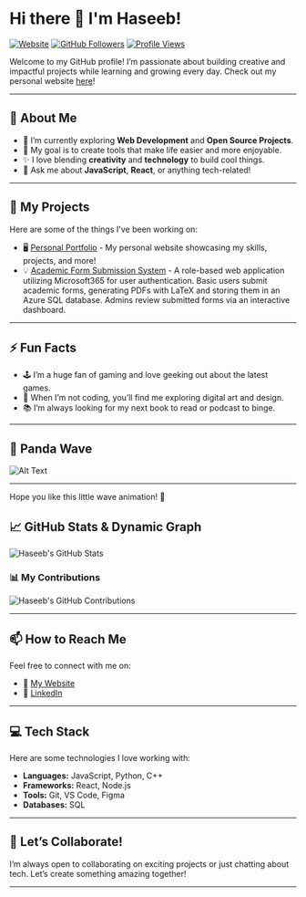 # Hi there 👋 I'm Haseeb! 

[![Website](https://img.shields.io/badge/Website-haseebs1.github.io-blue?style=flat-square&logo=github)](https://haseebs1.github.io/)
[![GitHub Followers](https://img.shields.io/github/followers/Haseebs1?style=social)](https://github.com/Haseebs1)
[![Profile Views](https://komarev.com/ghpvc/?username=Haseebs1&color=blue)](https://github.com/Haseebs1)

Welcome to my GitHub profile! I’m passionate about building creative and impactful projects while learning and growing every day. Check out my personal website [here](https://haseebs1.github.io/)!

---

## 🌟 About Me
- 🌱 I’m currently exploring **Web Development** and **Open Source Projects**.
- 🎯 My goal is to create tools that make life easier and more enjoyable.
- ✨ I love blending **creativity** and **technology** to build cool things.
- 💬 Ask me about **JavaScript**, **React**, or anything tech-related!

---

## 🚀 My Projects
Here are some of the things I've been working on:
- 🖥️ [Personal Portfolio](https://github.com/Haseebs1/Haseebs1.github.io) - My personal website showcasing my skills, projects, and more!
- 💡 [Academic Form Submission System](https://github.com/jcwill23-uh/Swan-River-Group-Project) - A role-based web application utilizing Microsoft365 for user authentication. Basic users submit academic forms, generating PDFs with LaTeX and storing them in an Azure SQL database. Admins review submitted forms via an interactive dashboard.

---

## ⚡ Fun Facts
- 🕹️ I’m a huge fan of gaming and love geeking out about the latest games.
- 🎨 When I’m not coding, you’ll find me exploring digital art and design.
- 📚 I’m always looking for my next book to read or podcast to binge.

---

## 🌈 Panda Wave
![Alt Text](your-gif.gif)

---

Hope you like this little wave animation! 👋

## 📈 GitHub Stats & Dynamic Graph
![Haseeb's GitHub Stats](https://github-readme-stats.vercel.app/api?username=Haseebs1&show_icons=true&theme=radical)

### 📊 My Contributions
![Haseeb's GitHub Contributions](https://github-readme-activity-graph.vercel.app/graph?username=Haseebs1&theme=react-dark&hide_border=true&area=true)

---

## 📫 How to Reach Me
Feel free to connect with me on:
- 🔗 [My Website](https://haseebs1.github.io/)
- 💼 [LinkedIn](https://www.linkedin.com/in/haseeb-shahzad-8863b42b7)

---

## 💻 Tech Stack
Here are some technologies I love working with:
- **Languages:** JavaScript, Python, C++
- **Frameworks:** React, Node.js
- **Tools:** Git, VS Code, Figma
- **Databases:** SQL

---

## 🎉 Let’s Collaborate!
I’m always open to collaborating on exciting projects or just chatting about tech. Let’s create something amazing together!

---
